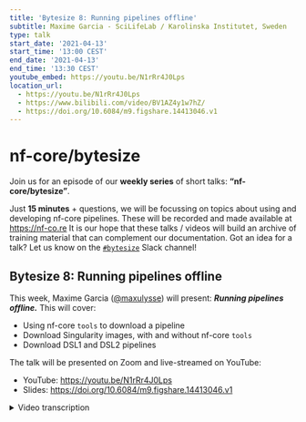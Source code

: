 ```yaml
---
title: 'Bytesize 8: Running pipelines offline'
subtitle: Maxime Garcia - SciLifeLab / Karolinska Institutet, Sweden
type: talk
start_date: '2021-04-13'
start_time: '13:00 CEST'
end_date: '2021-04-13'
end_time: '13:30 CEST'
youtube_embed: https://youtu.be/N1rRr4J0Lps
location_url:
  - https://youtu.be/N1rRr4J0Lps
  - https://www.bilibili.com/video/BV1AZ4y1w7hZ/
  - https://doi.org/10.6084/m9.figshare.14413046.v1
---
```


# nf-core/bytesize

Join us for an episode of our **weekly series** of short talks: **“nf-core/bytesize”**.

Just **15 minutes** + questions, we will be focussing on topics about using and developing nf-core pipelines.
These will be recorded and made available at <https://nf-co.re>
It is our hope that these talks / videos will build an archive of training material that can complement our documentation.
Got an idea for a talk? Let us know on the [`#bytesize`](https://nfcore.slack.com/channels/bytesize) Slack channel!

## Bytesize 8: Running pipelines offline

This week, Maxime Garcia ([@maxulysse](http://github.com/maxulysse/)) will present: _**Running pipelines offline.**_
This will cover:

- Using nf-core `tools` to download a pipeline
- Download Singularity images, with and without nf-core `tools`
- Download DSL1 and DSL2 pipelines

The talk will be presented on Zoom and live-streamed on YouTube:

- YouTube: <https://youtu.be/N1rRr4J0Lps>
- Slides: <https://doi.org/10.6084/m9.figshare.14413046.v1>

<details markdown="1"><summary>Video transcription</summary>
**Note: This transcript has been modified to make it reader-friendly**

[0:32](https://youtu.be/N1rRr4J0Lps?list=PL3xpfTVZLcNiSvvPWORbO32S1WDJqKp1e&t=32) Thank you, I will share my screen.

[0:40](https://youtu.be/N1rRr4J0Lps?list=PL3xpfTVZLcNiSvvPWORbO32S1WDJqKp1e&t=40) So hi, Maxime here. Today I’m going to talk to you about how to run a pipeline offline. I’m going to try to run two different pipelines.

[0:56](https://youtu.be/N1rRr4J0Lps?list=PL3xpfTVZLcNiSvvPWORbO32S1WDJqKp1e&t=56) So the plan is rather simple. First, we need to download the DSL1 pipeline, so we do that on `sarek`, the main container and an extra container because it’s `sarek`.

Then I’m going to download the DSL2 pipeline using `nf-core/tools` to get the container for all the modules, just in one command.

Then we need reference data, so I’m going to download AWS iGenomes.

Then I will download Nextflow as well.

Then I’m going to transfer all that to an offline machine and then run the pipeline.

I’ve done the downloading already, so I’m not doing it here. This is not a live demonstration.

[1:45](https://youtu.be/N1rRr4J0Lps?list=PL3xpfTVZLcNiSvvPWORbO32S1WDJqKp1e&t=105) So my set-up is loosely based on the system I am using.

In Sweden, we have this server, which is completely offline and we can send files to the server via a shared folder that we can connect to with `sftp`.

That’s what I will be doing now.

[2:11](https://youtu.be/N1rRr4J0Lps?list=PL3xpfTVZLcNiSvvPWORbO32S1WDJqKp1e&t=132) So first on the machine that can actually communicate with this offline machine (I am connecting to this machine) with the `ssh` command.

Then I’m going to install the latest version of nf-core/tools.

I’m using the `dev` branch, so that I have access to everything.

You can see I have installed version 1.14.dev0.

[2:43](https://youtu.be/N1rRr4J0Lps?list=PL3xpfTVZLcNiSvvPWORbO32S1WDJqKp1e&t=163) So now I’m downloading the DSL1 pipeline, so `sarek`.

I’m specifying a version, 2.7, so that’s the latest version, and I add the `-s` flag, which means that I also want nf-core/tools to download the `sarek` container.

[3:13](https://youtu.be/N1rRr4J0Lps?list=PL3xpfTVZLcNiSvvPWORbO32S1WDJqKp1e&t=193) So here we can see that `nf-core/tools` has found three containers, but it’s downloading just one.

Because the extra containers are specified in the `config` file, they are not recognised by `nf-core/tools` but this will be solved in DSL2.

[3:32](https://youtu.be/N1rRr4J0Lps?list=PL3xpfTVZLcNiSvvPWORbO32S1WDJqKp1e&t=212) So here I am using the simple Singularity command, so `singularity pull` to download the extra Singularity container.

So that’s fairly simple.

With this command, I can also download the offline Singularity container for the pipeline.

I could show that, but it’s the same command. It’s easy to split it and download the main one with `nf-core/tools` and download the extra one with `singularity pull`.

[4:14](https://youtu.be/N1rRr4J0Lps?list=PL3xpfTVZLcNiSvvPWORbO32S1WDJqKp1e&t=254) Downloading a DSL2 pipeline is simple too.

This slide shows how to download the `nf-core/rnaseq` pipeline.

We need to specify the release, which is 3.0.

I specify this with the `-s` flag that I want to download the Singularity image.

I have access to a very big machine.

I use `-p10`, which means that I will download 10 Singularity images at once (in parallel).

10 is a good number for an example although this machine would allow me to do more.

If you do that, you will see a progress bar, but this process takes a bit of time, so I’m not going to show that here.

[5:19](https://youtu.be/N1rRr4J0Lps?list=PL3xpfTVZLcNiSvvPWORbO32S1WDJqKp1e&t=319) I also use `--compress none` because I don’t want the final folder to be compressed because with that many containers (29 here), it will take a long time to compress them all.

Besides, I won’t really save much space.

I think it’s good to compress if you just have the script, but if you have you have dozens of containers, I don’t think it’s worth the effort.

[6:12](https://youtu.be/N1rRr4J0Lps?list=PL3xpfTVZLcNiSvvPWORbO32S1WDJqKp1e&t=372) Then let’s try and download the rest.

So first I want to download Nextflow.

If you look at the Nextflow release, you have the Nextflow download URL with the name of the release, and then `-all`.

If you don’t know this one directly, you don’t need internet access for Nextflow, which is very useful in our case.

In my case, I have access to Nextflow through the cluster I work with, but in this current fictional case I don’t, so I’m going to download Nextflow myself.

In real life I also have access to the AWS iGenomes set up, but again, let’s assume it’s not set up.

So I need to download it first so that I have it on my machine as well.

So I’m using the simple `aws s3` command to download everything from the s3 folder.

[7:31](https://youtu.be/N1rRr4J0Lps?list=PL3xpfTVZLcNiSvvPWORbO32S1WDJqKp1e&t=451) Here I’m downloading the GRCh folder for sarek and nf-core/rnaseq.

We have two different versions because for `sarek`, I’m using the GATK bundle.

[7:50](https://youtu.be/N1rRr4J0Lps?list=PL3xpfTVZLcNiSvvPWORbO32S1WDJqKp1e&t=470) And then I connect to my offline server using `sftp`, and then the simple `sftp` command.

So I can use `-l -ls` to look at all the files I have in local, and then I use `put` to move the file from the local server to the distant server.

I move the whole folder using `put -r`.

That transfers all the files.

Then you need to connect to your offline server.

Now this is not strictly offline, but what I mean is that it’s a server with an open port and through which you can’t connect to anything else.

On this offline server, I move my file around. For example I put the Nextflow -all in bin, I make a symbolic link for that and I also put my pipeline in my own directory, so I know where they are.

But that’s more or less easy to do.

[9:26](https://youtu.be/N1rRr4J0Lps?list=PL3xpfTVZLcNiSvvPWORbO32S1WDJqKp1e&t=566) Then it’s fairly simple to run the pipeline.

So here I’m going to show what you can do if you don’t really use a profile.

So I’m specifying the Singularity cache directory with `$NXF_SINGULARITY_CACHEDIR`.

So you can do that, but I think it’s better if you specify the cache in the config file.

[10:27](https://youtu.be/N1rRr4J0Lps?list=PL3xpfTVZLcNiSvvPWORbO32S1WDJqKp1e&t=627) So the first example will be how to run the pipeline without specifying much in the profile, and the second example is running the rnaseq pipeline.

I suppose that everything has been specified in the offline profile.

[10:46](https://youtu.be/N1rRr4J0Lps?list=PL3xpfTVZLcNiSvvPWORbO32S1WDJqKp1e&t=646) That’s all actually.

So here are some tips.

If you have a different set up, for example if you have access to a head node that is online and the others are offline, you can set up `$NXF_SINGULARITY_CACHEDIR` to specify a central cache for container downloads.

The latest version of nf-core/tools is quite smart, and won’t download the same container more than once.

Then use parallel for faster downloads, and `--compress none` because it’s much simpler not to compress big folders.

[12:05](https://youtu.be/N1rRr4J0Lps?list=PL3xpfTVZLcNiSvvPWORbO32S1WDJqKp1e&t=725) Apart from that, my main tips are read the docs, try things out, and don’t hesitate to ask questions.

> **Conversation after comment from Phil**

[13:44](https://youtu.be/N1rRr4J0Lps?list=PL3xpfTVZLcNiSvvPWORbO32S1WDJqKp1e&t=824) Just at the end of your slides Maxime, you mentioned that you needed to set the config base parameter, is that right?

Yes.

OK, that used to be the case, but that’s not true anymore.

Ah yes, I used that because it was in the `README`.

We need to update that then, sorry.

So if you use `nf-core/download`, it will create the directory with three sub-directories i.e. the workflow, the singularity images if you use `-s`, and the config.

The pipeline files are actually edited so that they know where everything is.

So you don’t need to do anything.

You just do `nextflow run` in the workflow directory and it will know where the config profiles are automatically.

OK, that’s good. No I noticed that there was this kind of architecture, but read the `README` and I’ve been doing that so that’s why I thought that that was how it still worked.

I’m glad to know that it’s now possible.

Sorry, we just need to update the docs in that case.

Ah no problem, now we know.

Thanks.

</details>

